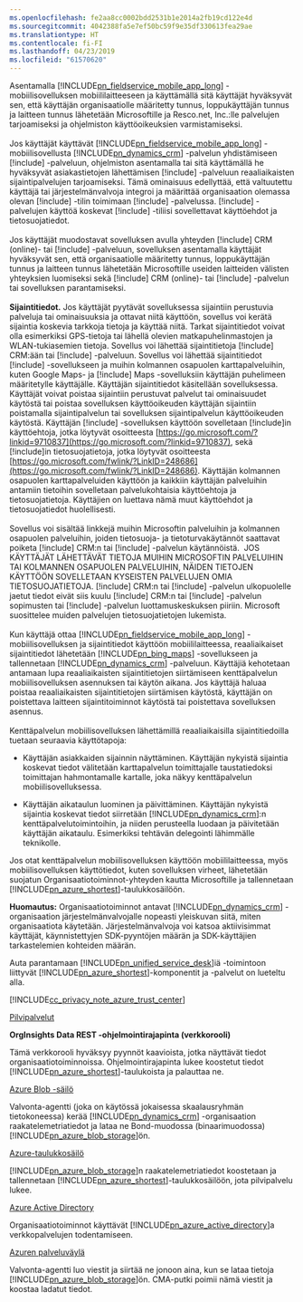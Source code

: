 ```yaml
---
ms.openlocfilehash: fe2aa8cc0002bdd2531b1e2014a2fb19cd122e4d
ms.sourcegitcommit: 4042388fa5e7ef50bc59f9e35df330613fea29ae
ms.translationtype: HT
ms.contentlocale: fi-FI
ms.lasthandoff: 04/23/2019
ms.locfileid: "61570620"
---
```

Asentamalla [!INCLUDE[pn_fieldservice_mobile_app_long](pn-fieldservice-mobile-app-long.md)] -mobiilisovelluksen mobiililaitteeseen ja käyttämällä sitä käyttäjät hyväksyvät sen, että käyttäjän organisaatiolle määritetty tunnus, loppukäyttäjän tunnus ja laitteen tunnus lähetetään Microsoftille ja Resco.net, Inc.:lle palvelujen tarjoamiseksi ja ohjelmiston käyttöoikeuksien varmistamiseksi.  
&nbsp;<br />
Jos käyttäjät käyttävät [!INCLUDE[pn_fieldservice_mobile_app_long](pn-fieldservice-mobile-app-long.md)] -mobiilisovellusta [!INCLUDE[pn_dynamics_crm](pn-dynamics-crm.md)] -palvelun yhdistämiseen [!include[](../includes/tn-glympse.md)] -palveluun, ohjelmiston asentamalla tai sitä käyttämällä he hyväksyvät asiakastietojen lähettämisen [!include[](../includes/tn-glympse.md)] -palveluun reaaliaikaisten sijaintipalvelujen tarjoamiseksi. Tämä ominaisuus edellyttää, että valtuutettu käyttäjä tai järjestelmänvalvoja integroi ja määrittää organisaation olemassa olevan [!include[](../includes/tn-glympse.md)] -tilin toimimaan [!include[](../includes/pn-dynamics-crm.md)] -palvelussa. [!include[](../includes/tn-glympse.md)] -palvelujen käyttöä koskevat [!include[](../includes/tn-glympse.md)] -tiliisi sovellettavat käyttöehdot ja tietosuojatiedot.  
&nbsp;<br />
Jos käyttäjät muodostavat sovelluksen avulla yhteyden [!include[](../includes/pn-microsoft-dynamics.md)] CRM (online)- tai [!include[](../includes/pn-crm-online.md)] -palveluun, sovelluksen asentamalla käyttäjät hyväksyvät sen, että organisaatiolle määritetty tunnus, loppukäyttäjän tunnus ja laitteen tunnus lähetetään Microsoftille useiden laitteiden välisten yhteyksien luomiseksi sekä [!include[](../includes/pn-microsoft-dynamics.md)] CRM (online)- tai [!include[](../includes/pn-crm-online.md)] -palvelun tai sovelluksen parantamiseksi.  
&nbsp;<br />
**Sijaintitiedot.** Jos käyttäjät pyytävät sovelluksessa sijaintiin perustuvia palveluja tai ominaisuuksia ja ottavat niitä käyttöön, sovellus voi kerätä sijaintia koskevia tarkkoja tietoja ja käyttää niitä. Tarkat sijaintitiedot voivat olla esimerkiksi GPS-tietoja tai lähellä olevien matkapuhelinmastojen ja WLAN-tukiasemien tietoja. Sovellus voi lähettää sijaintitietoja [!include[](../includes/pn-microsoft-dynamics.md)] CRM:ään tai [!include[](../includes/pn-dynamics-crm.md)] -palveluun. Sovellus voi lähettää sijaintitiedot [!include[](../includes/pn-bing-maps.md)] -sovellukseen ja muihin kolmannen osapuolen karttapalveluihin, kuten Google Maps- ja [!include[](../includes/tn-apple.md)] Maps -sovelluksiin käyttäjän puhelimeen määritetylle käyttäjälle. Käyttäjän sijaintitiedot käsitellään sovelluksessa. Käyttäjät voivat poistaa sijaintiin perustuvat palvelut tai ominaisuudet käytöstä tai poistaa sovelluksen käyttöoikeuden käyttäjän sijaintiin poistamalla sijaintipalvelun tai sovelluksen sijaintipalvelun käyttöoikeuden käytöstä. Käyttäjän [!include[](../includes/pn-bing-maps.md)] -sovelluksen käyttöön sovelletaan [!include[](../includes/pn-bing-maps.md)]in käyttöehtoja, jotka löytyvät osoitteesta [https://go.microsoft.com/?linkid=9710837](https://go.microsoft.com/?linkid=9710837), sekä [!include[](../includes/pn-bing-maps.md)]in tietosuojatietoja, jotka löytyvät osoitteesta [https://go.microsoft.com/fwlink/?LinkID=248686](https://go.microsoft.com/fwlink/?LinkID=248686). Käyttäjän kolmannen osapuolen karttapalveluiden käyttöön ja kaikkiin käyttäjän palveluihin antamiin tietoihin sovelletaan palvelukohtaisia käyttöehtoja ja tietosuojatietoja. Käyttäjien on luettava nämä muut käyttöehdot ja tietosuojatiedot huolellisesti.  
&nbsp;<br />
Sovellus voi sisältää linkkejä muihin Microsoftin palveluihin ja kolmannen osapuolen palveluihin, joiden tietosuoja- ja tietoturvakäytännöt saattavat poiketa [!include[](../includes/pn-microsoft-dynamics.md)] CRM:n tai [!include[](../includes/pn-dynamics-crm.md)] -palvelun käytännöistä.  JOS KÄYTTÄJÄT LÄHETTÄVÄT TIETOJA MUIHIN MICROSOFTIN PALVELUIHIN TAI KOLMANNEN OSAPUOLEN PALVELUIHIN, NÄIDEN TIETOJEN KÄYTTÖÖN SOVELLETAAN KYSEISTEN PALVELUJEN OMIA TIETOSUOJATIETOJA. [!include[](../includes/pn-microsoft-dynamics.md)] CRM:n tai [!include[](../includes/pn-dynamics-crm.md)] -palvelun ulkopuolelle jaetut tiedot eivät siis kuulu [!include[](../includes/pn-microsoft-dynamics.md)] CRM:n tai [!include[](../includes/pn-dynamics-crm.md)] -palvelun sopimusten tai [!include[](../includes/pn-microsoft-dynamics.md)] -palvelun luottamuskeskuksen piiriin. Microsoft suosittelee muiden palvelujen tietosuojatietojen lukemista.  
&nbsp;<br />
Kun käyttäjä ottaa [!INCLUDE[pn_fieldservice_mobile_app_long](pn-fieldservice-mobile-app-long.md)] -mobiilisovelluksen ja sijaintitiedot käyttöön mobiililaitteessa, reaaliaikaiset sijaintitiedot lähetetään [!INCLUDE[pn_bing_maps](pn-bing-maps.md)] -sovellukseen ja tallennetaan [!INCLUDE[pn_dynamics_crm](pn-dynamics-crm.md)] -palveluun. Käyttäjiä kehotetaan antamaan lupa reaaliaikaisten sijaintitietojen siirtämiseen kenttäpalvelun mobiilisovelluksen asennuksen tai käytön aikana. Jos käyttäjä haluaa poistaa reaaliaikaisten sijaintitietojen siirtämisen käytöstä, käyttäjän on poistettava laitteen sijaintitoiminnot käytöstä tai poistettava sovelluksen asennus.  
&nbsp;<br />
Kenttäpalvelun mobiilisovelluksen lähettämillä reaaliaikaisilla sijaintitiedoilla tuetaan seuraavia käyttötapoja:  

 -  Käyttäjän asiakkaiden sijainnin näyttäminen. Käyttäjän nykyistä sijaintia koskevat tiedot välitetään karttapalvelun toimittajalle taustatiedoksi toimittajan hahmontamalle kartalle, joka näkyy kenttäpalvelun mobiilisovelluksessa.  

 -  Käyttäjän aikataulun luominen ja päivittäminen. Käyttäjän nykyistä sijaintia koskevat tiedot siirretään [!INCLUDE[pn_dynamics_crm](pn-dynamics-crm.md)]:n kenttäpalvelutoimintoihin, ja niiden perusteella luodaan ja päivitetään käyttäjän aikataulu. Esimerkiksi tehtävän delegointi lähimmälle teknikolle.  
  
Jos otat kenttäpalvelun mobiilisovelluksen käyttöön mobiililaitteessa, myös mobiilisovelluksen käyttötiedot, kuten sovelluksen virheet, lähetetään suojatun Organisaatiotoiminnot-yhteyden kautta Microsoftille ja tallennetaan [!INCLUDE[pn_azure_shortest](pn-azure-shortest.md)]-taulukkosäilöön.  
  
**Huomautus:** Organisaatiotoiminnot antavat [!INCLUDE[pn_dynamics_crm](pn-dynamics-crm.md)] -organisaation järjestelmänvalvojalle nopeasti yleiskuvan siitä, miten organisaatiota käytetään. Järjestelmänvalvoja voi katsoa aktiivisimmat käyttäjät, käynnistettyjen SDK-pyyntöjen määrän ja SDK-käyttäjien tarkastelemien kohteiden määrän.  
  
Auta parantamaan [!INCLUDE[pn_unified_service_desk](pn-unified-service-desk.md)]iä -toimintoon liittyvät [!INCLUDE[pn_azure_shortest](pn-azure-shortest.md)]-komponentit ja -palvelut on lueteltu alla.  
  
[!INCLUDE[cc_privacy_note_azure_trust_center](cc-privacy-note-azure-trust-center.md)]  
  
[Pilvipalvelut](https://azure.microsoft.com/services/cloud-services/)  
  
**OrgInsights Data REST -ohjelmointirajapinta (verkkorooli)**  
  
Tämä verkkorooli hyväksyy pyynnöt kaavioista, jotka näyttävät tiedot organisaatiotoiminnoissa. Ohjelmointirajapinta lukee koostetut tiedot [!INCLUDE[pn_azure_shortest](pn-azure-shortest.md)]-taulukoista ja palauttaa ne.  
  
[Azure Blob -säilö](https://azure.microsoft.com/services/storage/blobs/)  
  
Valvonta-agentti (joka on käytössä jokaisessa skaalausryhmän tietokoneessa) kerää [!INCLUDE[pn_dynamics_crm](pn-dynamics-crm.md)] -organisaation raakatelemetriatiedot ja lataa ne Bond-muodossa (binaarimuodossa) [!INCLUDE[pn_azure_blob_storage](pn-azure-blob-storage.md)]ön.  
  
[Azure-taulukkosäilö](https://azure.microsoft.com/services/storage/tables/)  
  
[!INCLUDE[pn_azure_blob_storage](pn-azure-blob-storage.md)]n raakatelemetriatiedot koostetaan ja tallennetaan [!INCLUDE[pn_azure_shortest](pn-azure-shortest.md)]-taulukkosäilöön, jota pilvipalvelu lukee.  
  
[Azure Active Directory](https://azure.microsoft.com/services/active-directory/)  
  
Organisaatiotoiminnot käyttävät [!INCLUDE[pn_azure_active_directory](pn-azure-active-directory.md)]a verkkopalvelujen todentamiseen.  
  
[Azuren palveluväylä](https://azure.microsoft.com/services/service-bus/)  
  
Valvonta-agentti luo viestit ja siirtää ne jonoon aina, kun se lataa tietoja [!INCLUDE[pn_azure_blob_storage](pn-azure-blob-storage.md)]ön. CMA-putki poimii nämä viestit ja koostaa ladatut tiedot.
